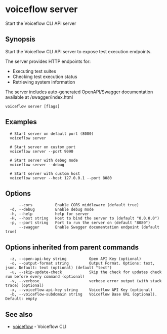 # voiceflow server

Start the Voiceflow CLI API server

## Synopsis

Start the Voiceflow CLI API server to expose test execution endpoints.

The server provides HTTP endpoints for:
- Executing test suites
- Checking test execution status
- Retrieving system information

The server includes auto-generated OpenAPI/Swagger documentation available at /swagger/index.html

```
voiceflow server [flags]
```

## Examples

```
  # Start server on default port (8080)
  voiceflow server

  # Start server on custom port
  voiceflow server --port 9090

  # Start server with debug mode
  voiceflow server --debug

  # Start server with custom host
  voiceflow server --host 127.0.0.1 --port 8080
```

## Options

```
      --cors          Enable CORS middleware (default true)
  -d, --debug         Enable debug mode
  -h, --help          help for server
  -H, --host string   Host to bind the server to (default "0.0.0.0")
  -p, --port string   Port to run the server on (default "8080")
      --swagger       Enable Swagger documentation endpoint (default true)
```

## Options inherited from parent commands

```
  -z, --open-api-key string          Open API Key (optional)
  -o, --output-format string         Output Format. Options: text, json. Default: text (optional) (default "text")
  -u, --skip-update-check            Skip the check for updates check run before every command (optional)
  -v, --verbose                      verbose error output (with stack trace) (optional)
  -x, --voiceflow-api-key string     Voiceflow API Key (optional)
  -b, --voiceflow-subdomain string   Voiceflow Base URL (optional). Default: empty
```

## See also

* [voiceflow](/cmd/voiceflow/)	 - Voiceflow CLI

